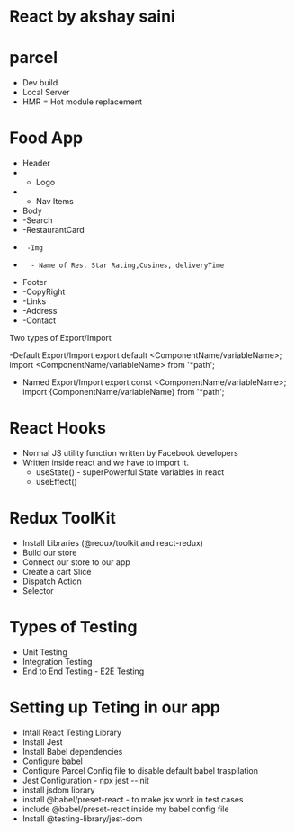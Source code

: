 # React by akshay saini

# parcel

- Dev build
- Local Server
- HMR = Hot module replacement

# Food App

- Header
- - Logo
- - Nav Items
- Body
- -Search
- -RestaurantCard
-      -Img
-       - Name of Res, Star Rating,Cusines, deliveryTime
- Footer
- -CopyRight
- -Links
- -Address
- -Contact

Two types of Export/Import

-Default Export/Import
export default <ComponentName/variableName>;
import <ComponentName/variableName> from '\*path';

- Named Export/Import
  export const <ComponentName/variableName>;
  import {ComponentName/variableName} from '\*path';

# React Hooks

- Normal JS utility function written by Facebook developers
- Written inside react and we have to import it.
  - useState() - superPowerful State variables in react
  - useEffect()

# Redux ToolKit

- Install Libraries (@redux/toolkit and react-redux)
- Build our store
- Connect our store to our app
- Create a cart Slice
- Dispatch Action
- Selector

# Types of Testing

- Unit Testing
- Integration Testing
- End to End Testing - E2E Testing

# Setting up Teting in our app

- Intall React Testing Library
- Install Jest
- Install Babel dependencies
- Configure babel
- Configure Parcel Config file to disable default babel traspilation
- Jest Configuration - npx jest --init
- install jsdom library
- install @babel/preset-react - to make jsx work in test cases
- include @babel/preset-react inside my babel config file
- Install @testing-library/jest-dom
